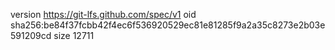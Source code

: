 version https://git-lfs.github.com/spec/v1
oid sha256:be84f37fcbb42f4ec6f536920529ec81e81285f9a2a35c8273e2b03e591209cd
size 12711
